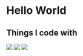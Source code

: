 <h1>Hello World</h1>

<h2>Things I code with</h2>
<img src="https://img.shields.io/badge/HTML5-E34F26?style=flat&logo=HTML5&logoColor=white"/>
<img src="https://img.shields.io/badge/CSS3-1572B6?style=flat&logo=CSS3&logoColor=white"/>
<img src="https://img.shields.io/badge/React-61DAFB?style=flat&logo=React&logoColor=white"/>
